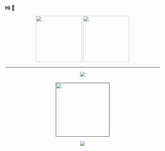### Hi 👋

<p align='center'>
   <a href="https://github-readme-stats.vercel.app/api?username=StrategEqu&show_icons=true&count_private=true">
       <img height=150 src="https://github-readme-stats.vercel.app/api?username=StrategEqu&show_icons=true&count_private=true"/></a>
   <a href="https://github.com/StrategEqu/github-readme-stats">
       <img height=150 src="https://github-readme-stats.vercel.app/api/top-langs/?username=StrategEqu&layout=compact"/></a>
</p>
      
---

<div id="header" align="center">
  <img src="https://media.giphy.com/media/l1J9RFoDzCDrkqtEc/giphy.gif"/>
</div>

   <div align="center" style="margin: 20px 0">
   <a href="">
       <img width="175px" src="https://komarev.com/ghpvc/?username=StrategEqu&style=flat-square&color=blue" alt=""/>

  <p align='center'>
     <a href="https://t.me/Strategy_0">
       <img src="https://img.shields.io/badge/Telegram-2CA5E0?style=for-the-badge&logo=telegram&logoColor=white"/>
   </a>
</div>
